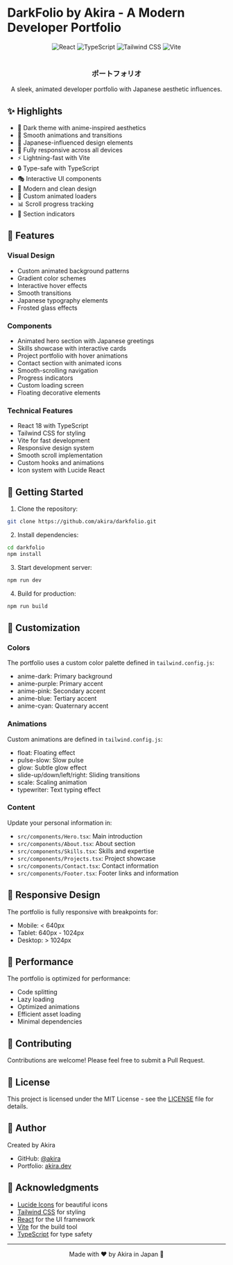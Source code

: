 # DarkFolio by Akira - A Modern Developer Portfolio

<div align="center">
  <img src="https://img.shields.io/badge/React-20232A?style=for-the-badge&logo=react&logoColor=61DAFB" alt="React" />
  <img src="https://img.shields.io/badge/TypeScript-007ACC?style=for-the-badge&logo=typescript&logoColor=white" alt="TypeScript" />
  <img src="https://img.shields.io/badge/Tailwind_CSS-38B2AC?style=for-the-badge&logo=tailwind-css&logoColor=white" alt="Tailwind CSS" />
  <img src="https://img.shields.io/badge/Vite-B73BFE?style=for-the-badge&logo=vite&logoColor=FFD62E" alt="Vite" />
</div>

<br>

<div align="center">
  <h3>
    ポートフォリオ
  </h3>
  <p>A sleek, animated developer portfolio with Japanese aesthetic influences.</p>
</div>

## ✨ Highlights

- 🌙 Dark theme with anime-inspired aesthetics
- 💫 Smooth animations and transitions
- 🎨 Japanese-influenced design elements
- 📱 Fully responsive across all devices
- ⚡ Lightning-fast with Vite
- 🔒 Type-safe with TypeScript
- 🎭 Interactive UI components
- 🌟 Modern and clean design
- 🎨 Custom animated loaders
- 📊 Scroll progress tracking
- 🎯 Section indicators

## 🎯 Features

### Visual Design
- Custom animated background patterns
- Gradient color schemes
- Interactive hover effects
- Smooth transitions
- Japanese typography elements
- Frosted glass effects

### Components
- Animated hero section with Japanese greetings
- Skills showcase with interactive cards
- Project portfolio with hover animations
- Contact section with animated icons
- Smooth-scrolling navigation
- Progress indicators
- Custom loading screen
- Floating decorative elements

### Technical Features
- React 18 with TypeScript
- Tailwind CSS for styling
- Vite for fast development
- Responsive design system
- Smooth scroll implementation
- Custom hooks and animations
- Icon system with Lucide React

## 🚀 Getting Started

1. Clone the repository:
```bash
git clone https://github.com/akira/darkfolio.git
```

2. Install dependencies:
```bash
cd darkfolio
npm install
```

3. Start development server:
```bash
npm run dev
```

4. Build for production:
```bash
npm run build
```

## 🎨 Customization

### Colors
The portfolio uses a custom color palette defined in `tailwind.config.js`:
- anime-dark: Primary background
- anime-purple: Primary accent
- anime-pink: Secondary accent
- anime-blue: Tertiary accent
- anime-cyan: Quaternary accent

### Animations
Custom animations are defined in `tailwind.config.js`:
- float: Floating effect
- pulse-slow: Slow pulse
- glow: Subtle glow effect
- slide-up/down/left/right: Sliding transitions
- scale: Scaling animation
- typewriter: Text typing effect

### Content
Update your personal information in:
- `src/components/Hero.tsx`: Main introduction
- `src/components/About.tsx`: About section
- `src/components/Skills.tsx`: Skills and expertise
- `src/components/Projects.tsx`: Project showcase
- `src/components/Contact.tsx`: Contact information
- `src/components/Footer.tsx`: Footer links and information

## 📱 Responsive Design

The portfolio is fully responsive with breakpoints for:
- Mobile: < 640px
- Tablet: 640px - 1024px
- Desktop: > 1024px

## 🌟 Performance

The portfolio is optimized for performance:
- Code splitting
- Lazy loading
- Optimized animations
- Efficient asset loading
- Minimal dependencies

## 🤝 Contributing

Contributions are welcome! Please feel free to submit a Pull Request.

## 📄 License

This project is licensed under the MIT License - see the [LICENSE](LICENSE) file for details.

## 👤 Author

Created by Akira
- GitHub: [@akira](https://github.com/akira)
- Portfolio: [akira.dev](#)

## 🌟 Acknowledgments

- [Lucide Icons](https://lucide.dev/) for beautiful icons
- [Tailwind CSS](https://tailwindcss.com/) for styling
- [React](https://reactjs.org/) for the UI framework
- [Vite](https://vitejs.dev/) for the build tool
- [TypeScript](https://www.typescriptlang.org/) for type safety

---

<div align="center">
  Made with ❤️ by Akira in Japan 🗾
</div>